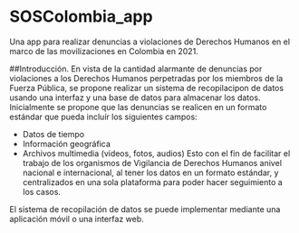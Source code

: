 # SOSColombia_app
Una app para realizar denuncias a violaciones de Derechos Humanos en el marco de las movilizaciones en Colombia en 2021.

##Introducción.
En vista de la cantidad alarmante de denuncias por violaciones a los Derechos Humanos perpetradas por los miembros de la Fuerza Pública, se propone realizar un sistema de recopilacipon de datos usando una interfaz y una base de datos para almacenar los datos. Inicialmente se propone que las denuncias se realicen en un formato estándar que pueda incluír los siguientes campos:
- Datos de tiempo
- Información geográfica
- Archivos multimedia (videos, fotos, audios)
Esto con el fin de facilitar el trabajo de los organismos de Vigilancia de Derechos Humanos anivel nacional e internacional, al tener los datos en un formato estándar, y centralizados en una sola plataforma para poder hacer seguimiento a los casos.

El sistema de recopilación de datos se puede implementar mediante una aplicación móvil o una interfaz web.
